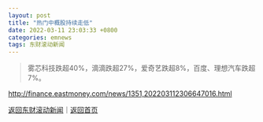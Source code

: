 ```yaml
---
layout: post
title: "热门中概股持续走低"
date: 2022-03-11 23:03:33 +0800
categories: emnews
tags: 东财滚动新闻
---
```

> 雾芯科技跌超40%，滴滴跌超27%，爱奇艺跌超8%，百度、理想汽车跌超7%。



<http://finance.eastmoney.com/news/1351,202203112306647016.html>

[返回东财滚动新闻](//finews.withounder.com/emnews/)｜[返回首页](//finews.withounder.com/)